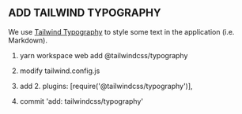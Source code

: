 ## ADD TAILWIND TYPOGRAPHY

We use <a href="https://tailwindcss.com/docs/typography-plugin">Tailwind Typography</a> to style some text in the application (i.e. Markdown).

 1. yarn workspace web add @tailwindcss/typography

 2. modify tailwind.config.js
 1. add
    2. plugins: [require('@tailwindcss/typography')],

 3. commit 'add: tailwindcss/typography'
